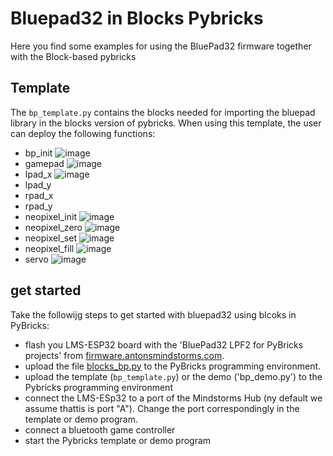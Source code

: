 # Bluepad32 in Blocks Pybricks
Here you find some examples for using the BluePad32 firmware together with the Block-based pybricks

## Template
The `bp_template.py` contains the blocks needed for importing the bluepad library in the blocks version of pybricks. When using this template, the user can deploy the following functions:
* bp_init
![image](https://github.com/antonvh/PUPRemote/assets/51531682/7e4c0def-6edb-45f0-a1f9-d4894bd9716a)
* gamepad
![image](https://github.com/antonvh/PUPRemote/assets/51531682/9f187e40-a63f-4acf-91e2-c6f15dad9283)
* lpad_x
![image](https://github.com/antonvh/PUPRemote/assets/51531682/1b7afb32-1008-41fc-a0d4-7c6f30df803b)
* lpad_y
* rpad_x
* rpad_y
* neopixel_init
![image](https://github.com/antonvh/PUPRemote/assets/51531682/1778e84a-5e9b-4e8c-b8e6-3d6574b8b2f1)
* neopixel_zero
![image](https://github.com/antonvh/PUPRemote/assets/51531682/3041b99f-6ebb-4f7b-bc1c-e6c84c2dee16)
* neopixel_set
![image](https://github.com/antonvh/PUPRemote/assets/51531682/de9ce041-2604-4a09-be7f-8eb6476c092f)
* neopixel_fill
![image](https://github.com/antonvh/PUPRemote/assets/51531682/6f0b2ea3-18b7-4fac-b9d0-5d3500304218)
* servo
![image](https://github.com/antonvh/PUPRemote/assets/51531682/1e9bfcee-e3f5-4d2d-86bf-455fcecf91d0)

## get started
Take the followijg steps to get started with bluepad32 using blcoks in PyBricks:
- flash you LMS-ESP32 board with the 'BluePad32 LPF2 for PyBricks projects' from [firmware.antonsmindstorms.com](https://firmware.antonsmindstorms.com/).
- upload the file [blocks_bp.py](blocks_bp.py) to the PyBricks programming environment.
- upload the template (`bp_template.py`) or the demo ('bp_demo.py') to the Pybricks programming environment
- connect the LMS-ESp32 to a port of the Mindstorms Hub (ny default we assume thattis is port "A"). Change the port correspondingly in the template or demo program.
- connect a bluetooth game controller
- start the Pybricks template or demo program
